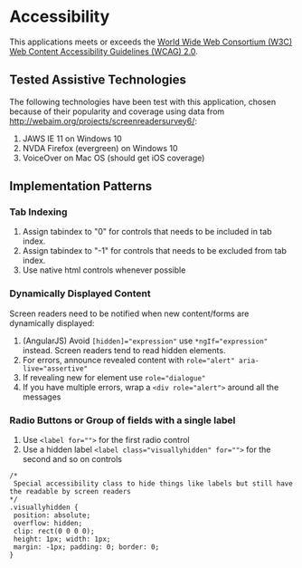 # Accessibility

This applications meets or exceeds the [World Wide Web Consortium (W3C) Web Content Accessibility Guidelines (WCAG) 2.0](https://www.w3.org/TR/WCAG20/).

## Tested Assistive Technologies

The following technologies have been test with this application, chosen because of their popularity and coverage using data from http://webaim.org/projects/screenreadersurvey6/:

1. JAWS IE 11 on Windows 10
2. NVDA Firefox (evergreen) on Windows 10 
3. VoiceOver on Mac OS (should get iOS coverage)

## Implementation Patterns

### Tab Indexing

1. Assign tabindex to "0" for controls that needs to be included in tab index.
1. Assign tabindex to "-1" for controls that needs to be excluded from tab index.
1. Use native html controls whenever possible

### Dynamically Displayed Content

Screen readers need to be notified when new content/forms are dynamically displayed:

1. (AngularJS) Avoid `[hidden]="expression"` use `*ngIf="expression"` instead.  Screen readers tend to read hidden elements.
1. For errors, announce revealed content with `role="alert" aria-live="assertive"`
1. If revealing new for element use  `role="dialogue"`
1. If you have multiple errors, wrap a `<div role="alert">` around all the messages


### Radio Buttons or Group of fields with a single label 

1. Use `<label for="">` for the first radio control
1. Use a hidden label `<label class="visuallyhidden" for="">` for the second and so on controls
 
 ```
/*
  Special accessibility class to hide things like labels but still have the readable by screen readers
 */
.visuallyhidden {
  position: absolute;
  overflow: hidden;
  clip: rect(0 0 0 0);
  height: 1px; width: 1px;
  margin: -1px; padding: 0; border: 0;
}
```

